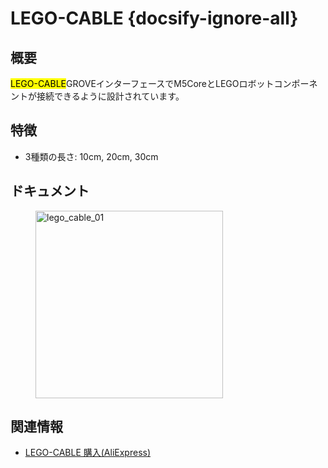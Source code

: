 # LEGO-CABLE {docsify-ignore-all}



## 概要

<mark>LEGO-CABLE</mark>GROVEインターフェースでM5CoreとLEGOロボットコンポーネントが接続できるように設計されています。

## 特徴

- 3種類の長さ: 10cm, 20cm, 30cm

## ドキュメント

<figure>
    <img src="assets/img/product_pics/accessory/lego_cable_01.jpg" alt="lego_cable_01" width="300" height="300">
</figure>

## 関連情報

- [LEGO-CABLE 購入(AliExpress)](https://www.aliexpress.com/store/product/M5Stack-M5Bala-ESP32-6Pin-10-20/3226069_32923086380.html)